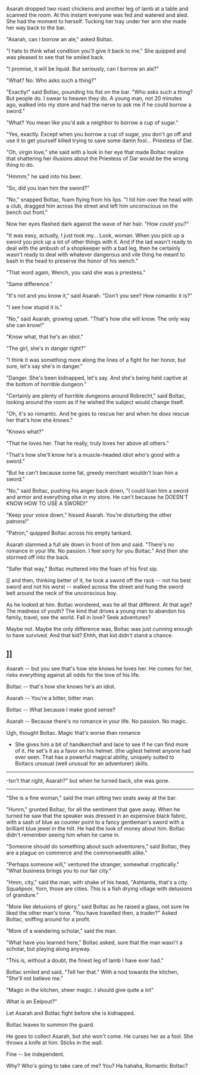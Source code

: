 Asarah dropped two roast chickens and another leg of lamb at a table and scanned the room. At this instant everyone was fed and watered and aled. She had the moment to herself. Tucking her tray under her arm she made her way back to the bar. 

"Asarah, can I borrow an ale," asked Boltac. 

"I hate to think what condition you'll give it back to me." She quipped and was pleased to see that he smiled back.

"I promise, it will be liquid. But seriously, can I borrow an ale?"

"What? No. Who asks such a thing?"

"Exactly!" said Boltac, pounding his fist on the bar. "Who asks such a thing? But people do. I swear to heaven they do. A young man, not 20 minutes ago, walked into my store and had the nerve to ask me if he could borrow a sword."

"What? You mean like you'd ask a neighbor to borrow a cup of sugar."

"Yes, exactly. Except when you borrow a cup of sugar, you don't go off and use it to get yourself killed trying to save some damn fool... Priestess of Dar. 

"Oh, virgin love," she said with a look in her eye that made Boltac realize that shattering her illusions about the Priestess of Dar would be the wrong thing to do. 

"Hmmm," he said into his beer. 

"So, did you loan him the sword?"

"No," snapped Boltac, foam flying from his lips. "I hit him over the head with a club, dragged him across the street and left him unconscious on the bench out front."

Now her eyes flashed dark against the wave of her hair. "How *could* you?" 

"It was easy, actually, I just took my... Look, woman. When you pick up a sword you pick up a lot of other things with it. And if the lad wasn't ready to deal with the ambush of a shopkeeper with a bad leg, then he certainly wasn't ready to deal with whatever dangerous and vile thing he meant to bash in the head to preserve the honor of his wench."

"That word again, Wench, you said she was a priestess."

"Same difference."

"It's not and you know it," said Asarah. "Don't you see? How romantic it is?"

"I see how stupid it is."

"No," said Asarah, growing upset. "That's how she will know. The only way she can know!"

"Know what, that he's an idiot."

"The girl, she's in danger right?"

"I think it was something more along the lines of a fight for her honor, but sure, let's say she's in danger."

"Danger. She's been kidnapped, let's say. And she's being held captive at the bottom of horrible dungeon."

"Certainly are plenty of horrible dungeons around Robrecht," said Boltac, looking around the room as if he wished the subject would change itself. 

"Oh, it's so romantic. And he goes to rescue her and when he *does* rescue her that's how she *knows*."

"Knows what?"

"That he loves her. That he really, truly loves her above all others."

"That's how she'll know he's a muscle-headed idiot who's good with a sword."

"But he can't because some fat, greedy merchant wouldn't loan him a sword."

"No," said Boltac, pushing his anger back down, "I could loan him a sword and armor and everything else in my store. He can't because he DOESN'T KNOW HOW TO USE A SWORD!"

"Keep your voice down," hissed Asarah. You're disturbing the other patrons!"

"Patron," quipped Boltac across his empty tankard. 

Asarah slammed a full ale down in front of him and said. "There's no romance in your life. No passion. I feel sorry for you Boltac." And then she stormed off into the back. 

"Safer that way," Boltac muttered into the foam of his first sip. 


[[ and then, thinking better of it, he took a sword off the rack -- not his best sword and not his worst -- walked across the street and hung the sword belt around the neck of the unconscious boy. 

As he looked at him. Boltac wondered, was he all that different. At that age? The madness of youth? The kind that drives a young man to abandon his family, travel, see the world. Fall in love? Seek adventures? 

Maybe not. Maybe the only difference was, Boltac was just cunning enough to have survived. And that kid? Ehhh, that kid didn't stand a chance. 


]]
---

Asarah -- but you see that's how she knows he loves her. He comes for her, risks everything against all odds for the love of his life. 

Boltac -- that's how she knows he's an idiot. 

Asarah -- You're a bitter, bitter man. 

Boltac -- What because I make good sense?

Asarah -- Because there's no romance in your life. No passion. No magic. 

Ugh, thought Boltac. Magic that's worse than romance


* She gives him a bit of handkerchief and lace to see if he can find more of it. He set's it as a favor on his helmet. (the ugliest helmet anyone had ever seen. That has a powerful magical ability, uniquely suited to Boltacs unusual (well unusual for an adventurer) skills.


---


-Isn't that right, Asarah?" but when he turned back, she was gone.

---

"She is a fine woman," said the man sitting two seats away at the bar. 

"Hunrn," grunted Boltac, for all the sentiment that gave away. When he turned he saw that the speaker was dressed in an expensive black fabric, with a sash of blue as counter point to a fancy gentleman's sword with a brilliant blue jewel in the hilt. He had the look of money about him. Boltac didn't remember seeing him when he came in. 

"Someone should do something about such adventurers," said Boltac, they are a plague on commerce and the commonwealth alike."

"Perhaps someone will," ventured the stranger, somewhat cryptically." "What business brings you to our fair city."

"Hmm, city," said the man, with shake of his head, "Ashtantis, that's a city. Squalipoor, Yorn, those are cities. This is a fish drying village with delusions of grandure."

"More like delusions of glory," said Boltac as he raised a glass, not sure he liked the other man's tone. "You have travelled then, a trader?" Asked Boltac, sniffing around for a profit. 

"More of a wandering scholar," said the man.

"What have you learned here," Boltac asked, sure that the man wasn't a scholar, but playing along anyway. 

"This is, without a doubt, the finest leg of lamb I have ever had."

Boltac smiled and said, "Tell her that." With a nod towards the kitchen, "She'll not believe me."

"Magic in the kitchen, sheer magic. I should give quite a lot" 


What is an Eelpout?" 




Let Asarah and Boltac fight before she is kidnapped. 

Boltac leaves to summon the guard. 

He goes to collect Asarah, but she won't come. He curses her as a fool. She throws a knife at him. Sticks in the wall. 

Fine -- be independent. 

Why? Who's going to take care of me? You? Ha hahaha, Romantic Boltac? 

